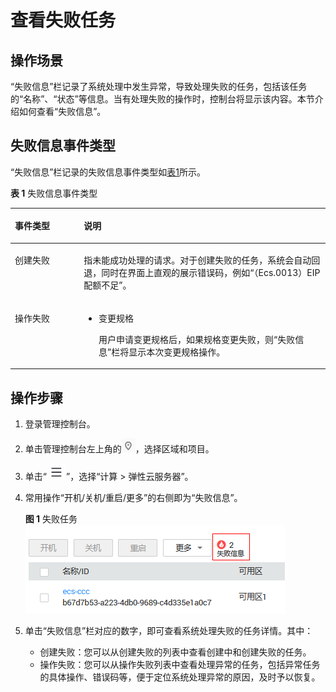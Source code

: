 # 查看失败任务<a name="ecs_03_0121"></a>

## 操作场景<a name="section49701611171023"></a>

“失败信息”栏记录了系统处理中发生异常，导致处理失败的任务，包括该任务的“名称”、“状态”等信息。当有处理失败的操作时，控制台将显示该内容。本节介绍如何查看“失败信息”。

## 失败信息事件类型<a name="section10360181317498"></a>

“失败信息”栏记录的失败信息事件类型如[表1](#table155141127195016)所示。

**表 1**  失败信息事件类型

<a name="table155141127195016"></a>
<table><thead align="left"><tr id="row175151927105012"><th class="cellrowborder" valign="top" width="21.89%" id="mcps1.2.3.1.1"><p id="p8515182775012"><a name="p8515182775012"></a><a name="p8515182775012"></a>事件类型</p>
</th>
<th class="cellrowborder" valign="top" width="78.11%" id="mcps1.2.3.1.2"><p id="p151572775011"><a name="p151572775011"></a><a name="p151572775011"></a>说明</p>
</th>
</tr>
</thead>
<tbody><tr id="row8515127155014"><td class="cellrowborder" valign="top" width="21.89%" headers="mcps1.2.3.1.1 "><p id="p10515202705012"><a name="p10515202705012"></a><a name="p10515202705012"></a>创建失败</p>
</td>
<td class="cellrowborder" valign="top" width="78.11%" headers="mcps1.2.3.1.2 "><p id="p1051542720507"><a name="p1051542720507"></a><a name="p1051542720507"></a>指未能成功处理的请求。对于创建失败的任务，系统会自动回退，同时在界面上直观的展示错误码，例如“（Ecs.0013）EIP配额不足”。</p>
</td>
</tr>
<tr id="row1151562711507"><td class="cellrowborder" valign="top" width="21.89%" headers="mcps1.2.3.1.1 "><p id="p251532717502"><a name="p251532717502"></a><a name="p251532717502"></a>操作失败</p>
</td>
<td class="cellrowborder" valign="top" width="78.11%" headers="mcps1.2.3.1.2 "><a name="ul296746155113"></a><a name="ul296746155113"></a><ul id="ul296746155113"><li>变更规格<p id="p521432610491"><a name="p521432610491"></a><a name="p521432610491"></a>用户申请变更规格后，如果规格变更失败，则“失败信息”栏将显示本次变更规格操作。</p>
</li></ul>
</td>
</tr>
</tbody>
</table>

## 操作步骤<a name="section40936232171845"></a>

1.  登录管理控制台。
2.  单击管理控制台左上角的![](figures/icon-region.png)，选择区域和项目。
3.  单击“![](figures/service-list.jpg)”，选择“计算 \> 弹性云服务器”。
4.  常用操作“开机/关机/重启/更多”的右侧即为“失败信息”。

    **图 1**  失败任务<a name="fig178665914169"></a>  
    ![](figures/失败任务.png "失败任务")

5.  单击“失败信息”栏对应的数字，即可查看系统处理失败的任务详情。其中：
    -   创建失败：您可以从创建失败的列表中查看创建中和创建失败的任务。
    -   操作失败：您可以从操作失败列表中查看处理异常的任务，包括异常任务的具体操作、错误码等，便于定位系统处理异常的原因，及时予以恢复。


